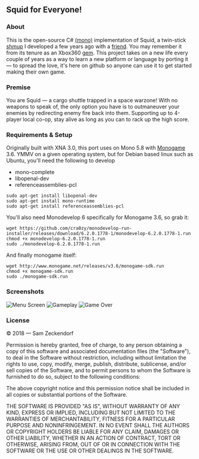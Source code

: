 ## Squid for Everyone!

### About
This is the open-source C# [(mono)](http://www.mono-project.com/) implementation 
of Squid, a twin-stick [shmup](https://en.wikipedia.org/wiki/Shoot_%27em_up) I 
developed a few years ago with a [friend](http:/stevegregory.me). You may 
remember it from its tenure as an Xbox360
[gem](https://www.engadget.com/2011/02/25/xbox-live-indie-gems-squid/). This
project takes on a new life every couple of years as a way to learn a new
platform or language by porting it &mdash; to spread the love, it's here on
github so anyone can use it to get started making their own game.

### Premise
You are Squid &mdash; a cargo shuttle trapped in a space warzone! With no
weapons to speak of, the only option you have is to outmaneuver your enemies
by redirecting enemy fire back into them. Supporting up to 4-player local
co-op, stay alive as long as you can to rack up the high score.

### Requirements & Setup

Originally built with XNA 3.0, this port uses on Mono 5.8 with
[Monogame](http://www.monogame.net/) 3.6. YMMV on a given operating system,
but for Debian based linux such as Ubuntu, you'll need the following to develop

* mono-complete
* libopenal-dev
* referenceassemblies-pcl 

```
sudo apt-get install libopenal-dev 
sudo apt-get install mono-runtime
sudo apt-get install referenceassemblies-pcl

```

You'll also need Monodevelop 6 specifically for Monogame 3.6, so grab it:

```
wget https://github.com/cra0zy/monodevelop-run-installer/releases/download/6.2.0.1778-1/monodevelop-6.2.0.1778-1.run
chmod +x monodevelop-6.2.0.1778-1.run
sudo ./monodevelop-6.2.0.1778-1.run
```

And finally monogame itself:

```
wget http://www.monogame.net/releases/v3.6/monogame-sdk.run
chmod +x monogame-sdk.run
sudo ./monogame-sdk.run
```


### Screenshots

![Menu Screen](https://i.imgur.com/wSChBhJ.png)
![Gameplay](https://i.imgur.com/RsvWSDm.png)
![Game Over](https://i.imgur.com/jAoZf1Y.png)

### License
© 2018 &mdash; Sam Zeckendorf

Permission is hereby granted, free of charge, to any person obtaining a copy of this software and associated documentation files (the "Software"), to deal in the Software without restriction, including without limitation the rights to use, copy, modify, merge, publish, distribute, sublicense, and/or sell copies of the Software, and to permit persons to whom the Software is furnished to do so, subject to the following conditions:

The above copyright notice and this permission notice shall be included in all copies or substantial portions of the Software.

THE SOFTWARE IS PROVIDED "AS IS", WITHOUT WARRANTY OF ANY KIND, EXPRESS OR IMPLIED, INCLUDING BUT NOT LIMITED TO THE WARRANTIES OF MERCHANTABILITY, FITNESS FOR A PARTICULAR PURPOSE AND NONINFRINGEMENT. IN NO EVENT SHALL THE AUTHORS OR COPYRIGHT HOLDERS BE LIABLE FOR ANY CLAIM, DAMAGES OR OTHER LIABILITY, WHETHER IN AN ACTION OF CONTRACT, TORT OR OTHERWISE, ARISING FROM, OUT OF OR IN CONNECTION WITH THE SOFTWARE OR THE USE OR OTHER DEALINGS IN THE SOFTWARE.
